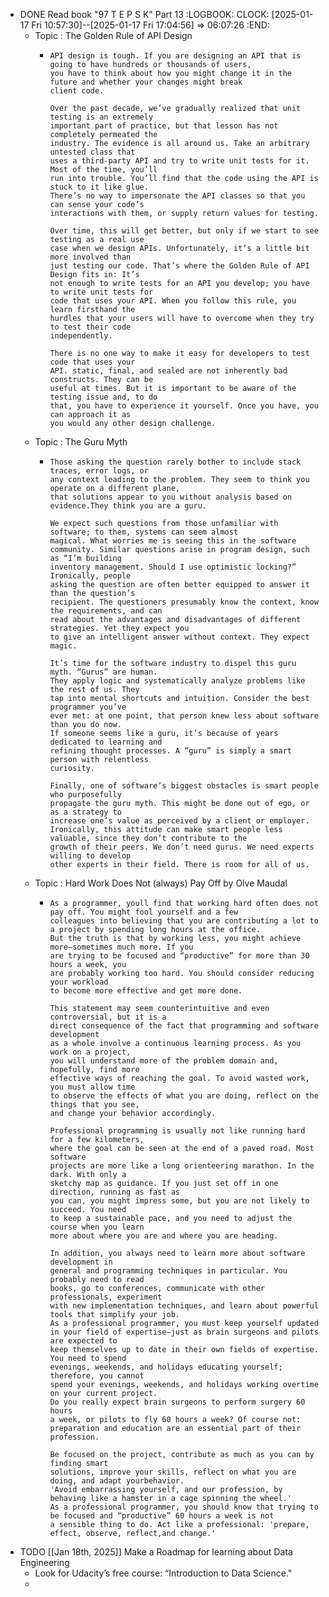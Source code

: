 - DONE Read book "97 T E P S K" Part 13
  :LOGBOOK:
  CLOCK: [2025-01-17 Fri 10:57:30]--[2025-01-17 Fri 17:04:56] =>  06:07:26
  :END:
	- Topic : The Golden Rule of API Design
		- ```apl
		  API design is tough. If you are designing an API that is going to have hundreds or thousands of users,
		  you have to think about how you might change it in the future and whether your changes might break 
		  client code.
		  
		  Over the past decade, we’ve gradually realized that unit testing is an extremely
		  important part of practice, but that lesson has not completely permeated the
		  industry. The evidence is all around us. Take an arbitrary untested class that
		  uses a third-party API and try to write unit tests for it. Most of the time, you’ll
		  run into trouble. You’ll find that the code using the API is stuck to it like glue.
		  There’s no way to impersonate the API classes so that you can sense your code’s
		  interactions with them, or supply return values for testing.
		  
		  Over time, this will get better, but only if we start to see testing as a real use
		  case when we design APIs. Unfortunately, it’s a little bit more involved than
		  just testing our code. That’s where the Golden Rule of API Design fits in: It’s
		  not enough to write tests for an API you develop; you have to write unit tests for
		  code that uses your API. When you follow this rule, you learn firsthand the
		  hurdles that your users will have to overcome when they try to test their code
		  independently.
		  
		  There is no one way to make it easy for developers to test code that uses your
		  API. static, final, and sealed are not inherently bad constructs. They can be
		  useful at times. But it is important to be aware of the testing issue and, to do
		  that, you have to experience it yourself. Once you have, you can approach it as
		  you would any other design challenge.
		  ```
	- Topic : The Guru Myth
		- ```apl
		  Those asking the question rarely bother to include stack traces, error logs, or
		  any context leading to the problem. They seem to think you operate on a different plane, 
		  that solutions appear to you without analysis based on evidence.They think you are a guru.
		  
		  We expect such questions from those unfamiliar with software; to them, systems can seem almost 
		  magical. What worries me is seeing this in the software
		  community. Similar questions arise in program design, such as “I’m building
		  inventory management. Should I use optimistic locking?” Ironically, people
		  asking the question are often better equipped to answer it than the question’s
		  recipient. The questioners presumably know the context, know the requirements, and can 
		  read about the advantages and disadvantages of different strategies. Yet they expect you 
		  to give an intelligent answer without context. They expect magic.
		  
		  It’s time for the software industry to dispel this guru myth. “Gurus” are human.
		  They apply logic and systematically analyze problems like the rest of us. They
		  tap into mental shortcuts and intuition. Consider the best programmer you’ve
		  ever met: at one point, that person knew less about software than you do now.
		  If someone seems like a guru, it’s because of years dedicated to learning and
		  refining thought processes. A “guru” is simply a smart person with relentless
		  curiosity.
		  
		  Finally, one of software’s biggest obstacles is smart people who purposefully
		  propagate the guru myth. This might be done out of ego, or as a strategy to
		  increase one’s value as perceived by a client or employer. Ironically, this attitude can make smart people less valuable, since they don’t contribute to the
		  growth of their peers. We don’t need gurus. We need experts willing to develop
		  other experts in their field. There is room for all of us.
		  ```
	- Topic : Hard Work Does Not (always) Pay Off by Olve Maudal
		- ```apl
		  As a programmer, youll find that working hard often does not pay off. You might fool yourself and a few
		  colleagues into believing that you are contributing a lot to a project by spending long hours at the office. 
		  But the truth is that by working less, you might achieve more—sometimes much more. If you
		  are trying to be focused and “productive” for more than 30 hours a week, you
		  are probably working too hard. You should consider reducing your workload
		  to become more effective and get more done.
		  
		  This statement may seem counterintuitive and even controversial, but it is a
		  direct consequence of the fact that programming and software development
		  as a whole involve a continuous learning process. As you work on a project,
		  you will understand more of the problem domain and, hopefully, find more
		  effective ways of reaching the goal. To avoid wasted work, you must allow time
		  to observe the effects of what you are doing, reflect on the things that you see,
		  and change your behavior accordingly.
		  
		  Professional programming is usually not like running hard for a few kilometers, 
		  where the goal can be seen at the end of a paved road. Most software
		  projects are more like a long orienteering marathon. In the dark. With only a
		  sketchy map as guidance. If you just set off in one direction, running as fast as
		  you can, you might impress some, but you are not likely to succeed. You need
		  to keep a sustainable pace, and you need to adjust the course when you learn
		  more about where you are and where you are heading.
		  
		  In addition, you always need to learn more about software development in
		  general and programming techniques in particular. You probably need to read
		  books, go to conferences, communicate with other professionals, experiment
		  with new implementation techniques, and learn about powerful tools that simplify your job. 
		  As a professional programmer, you must keep yourself updated
		  in your field of expertise—just as brain surgeons and pilots are expected to
		  keep themselves up to date in their own fields of expertise. You need to spend
		  evenings, weekends, and holidays educating yourself; therefore, you cannot
		  spend your evenings, weekends, and holidays working overtime on your current project. 
		  Do you really expect brain surgeons to perform surgery 60 hours
		  a week, or pilots to fly 60 hours a week? Of course not: preparation and education are an essential part of their profession.
		  
		  Be focused on the project, contribute as much as you can by finding smart
		  solutions, improve your skills, reflect on what you are doing, and adapt yourbehavior. 
		  'Avoid embarrassing yourself, and our profession, by behaving like a hamster in a cage spinning the wheel.'
		  As a professional programmer, you should know that trying to be focused and “productive” 60 hours a week is not
		  a sensible thing to do. Act like a professional: 'prepare, effect, observe, reflect,and change.'
		  ```
- TODO [[Jan 18th, 2025]] Make a Roadmap for learning about Data Engineering
	- Look for Udacity’s free course: “Introduction to Data Science."
	-